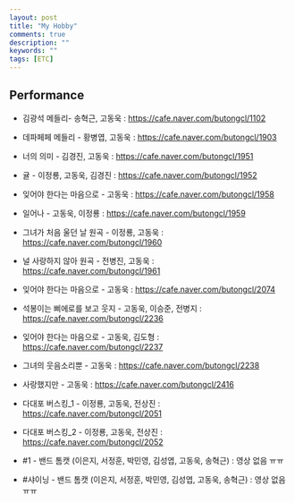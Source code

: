 ```yaml
---
layout: post
title: "My Hobby"
comments: true
description: ""
keywords: ""
tags: [ETC]
---
```


## Performance

* 김광석 메들리- 송혁근, 고동욱 : <https://cafe.naver.com/butongcl/1102>

* 데파페페 메들리 - 황병엽, 고동욱 : <https://cafe.naver.com/butongcl/1903>

* 너의 의미 - 김경진, 고동욱 : <https://cafe.naver.com/butongcl/1951>

* 귤 - 이정룡, 고동욱, 김경진 : <https://cafe.naver.com/butongcl/1952>

* 잊어야 한다는 마음으로 - 고동욱 : <https://cafe.naver.com/butongcl/1958>

* 일어나 - 고동욱, 이정룡 : <https://cafe.naver.com/butongcl/1959>

* 그녀가 처음 울던 날 원곡 - 이정룡, 고동욱 : <https://cafe.naver.com/butongcl/1960>

* 널 사랑하지 않아 원곡 - 전병진, 고동욱 : <https://cafe.naver.com/butongcl/1961>

* 잊어야 한다는 마음으로 - 고동욱 : <https://cafe.naver.com/butongcl/2074>


* 석봉이는 삐에로를 보고 웃지 - 고동욱, 이승준, 전병지 : <https://cafe.naver.com/butongcl/2236>

* 잊어야 한다는 마음으로 - 고동욱, 김도형 : <https://cafe.naver.com/butongcl/2237>

* 그녀의 웃음소리뿐 - 고동욱 : <https://cafe.naver.com/butongcl/2238>


* 사랑했지만 - 고동욱 : <https://cafe.naver.com/butongcl/2416>

* 다대포 버스킹_1 - 이정룡, 고동욱, 전상진 : <https://cafe.naver.com/butongcl/2051>
 
* 다대포 버스킹_2 - 이정룡, 고동욱, 전상진 : <https://cafe.naver.com/butongcl/2052>

* #1 - 밴드 톰캣 (이은지, 서정훈, 박민영, 김성엽, 고동욱, 송혁근) : 영상 없음 ㅠㅠ

* #샤이닝 - 밴드 톰캣 (이은지, 서정훈, 박민영, 김성엽, 고동욱, 송혁근) : 영상 없음 ㅠㅠ